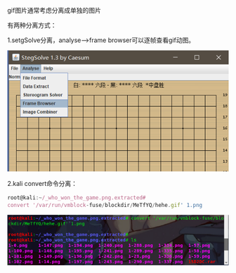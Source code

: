 gif图片通常考虑分离成单独的图片



有两种分离方式：

1.setgSolve分离，analyse-->frame browser可以逐帧查看gif动图。

![](images/549DAD8DCE2F4BE681ADA00827975E09clipboard.png)

2.kali convert命令分离：

```javascript
root@kali:~/_who_won_the_game.png.extracted# 
convert '/var/run/vmblock-fuse/blockdir/MeTfYQ/hehe.gif' 1.png
```



![](images/9CF7CF21EAEF483A94526B9F6B92DA2Cclipboard.png)

